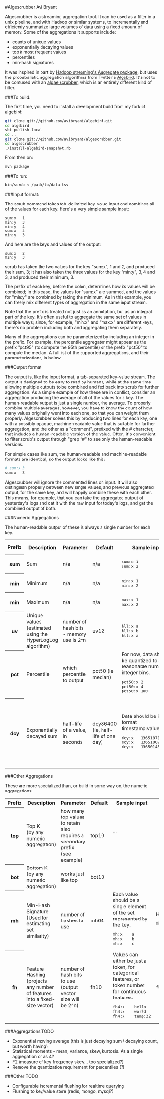 #Algescrubber
Avi Bryant

Algescrubber is a streaming aggregation tool. It can be used as a filter in a unix pipeline, and with Hadoop or similar systems, to incrementally and efficiently summarize large volumes of data using a fixed amount of memory. Some of the aggregations it supports include:
* counts of unique values
* exponentially decaying values
* top k most frequent values
* percentiles
* min-hash signatures

It was inspired in part by [Hadoop streaming's Aggregate package](http://hadoop.apache.org/docs/r1.1.2/streaming.html#Hadoop+Aggregate+Package), but uses the probabalistic aggregation algorithms from Twitter's [Algebird](http://github.com/twitter/algebird). It's not to be confused with an [algae scrubber](http://i611.photobucket.com/albums/tt191/FloydRTurbo/2011%20Aquarium%20Pics/Miscellaneous/ATS%20Designs/AS_teboLED-2.jpg), which is an entirely different kind of filter.

###To build:

The first time, you need to install a development build from my fork of algebird:

````sh
git clone git://github.com/avibryant/algebird.git
cd algebird
sbt publish-local
cd ..
git clone git://github.com/avibryant/algescrubber.git
cd algescrubber
./install-algebird-snapshot.rb
````

From then on:

````sh
mvn package
````

###To run:
````sh
bin/scrub < /path/to/data.tsv
````

###Input format:

The scrub command takes tab-delimited key-value input and combines all of the values for each key. Here's a very simple sample input:

````
sum:x	1
min:y	3
min:y	4
sum:x	2
min:y	3
````

And here are the keys and values of the output:

````
sum:x	2
min:y	3
````

scrub has taken the two values for the key "sum:x", 1 and 2, and produced their sum, 3; it has also taken the three values for the key "min:y", 3, 4 and 3, and produced their minimum, 3.

The prefix of each key, before the colon, determines how its values will be combined; in this case, the values for "sum:x" are summed, and the values for "min:y" are combined by taking the minimum. As in this example, you can freely mix different types of aggregation in the same input stream.

Note that the prefix is treated not just as an annotation, but as an integral part of the key. It's often useful to aggregate the same set of values in multiple ways; since, for example, "min:x" and "max:x" are different keys, there's no problem including both and aggregating them separately.

Many of the aggregations can be parameterized by including an integer in the prefix. For example, the percentile aggregator might appear as the prefix "pct95" (to compute the 95th percentile) or the prefix "pct50" to compute the median. A full list of the supported aggregations, and their parameterizations, is below.

###Output format

The output is, like the input format, a tab-separated key-value stream. The output  is designed to be easy to read by humans, while at the same time allowing multiple outputs to be combined and fed back into scrub for further aggregation. As a simple example of how these are in conflict, consider an aggregation producing the average of all of the values for a key. The human-readable output is just a single number, the average. To properly combine multiple averages, however, you have to know the count of how many values originally went into each one, so that you can weight them properly. Algescrubber solves this by producing two lines for each key, one with a possibly opaque, machine-readable value that is suitable for further aggregation, and the other as a "comment", prefixed with the # character, that includes a human-readable version of the value. Often, it's convenient to filter scrub's output through "grep ^#" to see only the human-readable versions.

For simple cases like sum, the human-readable and machine-readable formats are identical, so the output looks like this:

````sh
# sum:x	3
sum:x	3
````

Algescrubber will ignore the commented lines on input. It will also distinguish properly between new single values, and previous aggregated output, for the same key, and will happily combine these with each other. This means, for example, that you can take the aggregated output of yesterday's logs and cat it with the raw input for today's logs, and get the combined output of both.

###Numeric Aggregations

The human-readable output of these is always a single number for each key.

<table>
<tr>
<th>Prefix</th>
<th>Description</th>
<th>Parameter</th>
<th>Default</th>
<th>Sample input</th>
<th>Sample output</th>
</tr>

<tr>
<th>sum</th>
<td>Sum</td>
<td>n/a</td>
<td>n/a</td>
<td><pre>sum:x 1
sum:x 2
</pre>
</td>
<td><pre>
sum:x 3
</pre>
</td>
</tr>

<tr>
<th>min</th>
<td>Minimum</td>
<td>n/a</td>
<td>n/a</td>
<td><pre>min:x 1
min:x 2
</pre>
</td>
<td><pre>
min:x 1
</pre>
</td>
</tr>

<tr>
<th>min</th>
<td>Maximum</td>
<td>n/a</td>
<td>n/a</td>
<td><pre>max:x 1
max:x 2
</pre>
</td>
<td><pre>
max:x 2
</pre>
</td>
</tr>

<tr>
<th>uv</th>
<td>Unique values<br>(estimated using the HyperLogLog algorithm)</td>
<td>number of hash bits - memory use is 2^n</td>
<td>uv12</td>
<td><pre>hll:x a
hll:x b
hll:x a
</pre>
</td>
<td><pre>
hll:x 2
</pre>
</td>
</tr>

<tr>
<th>pct</th>
<td>Percentile<br></td>
<td>which percentile to output</td>
<td>pct50 (ie median)</td>
<td>For now, data should be quantized to a reasonable number of integer bins.
<pre>pct50:x 2
pct50:x 4
pct50:x 100
</pre>
</td>
<td><pre>
pct50:x 4
</pre>
</td>
</tr>

<tr>
<th>dcy</th>
<td>Exponentially decayed sum<br></td>
<td>half-life of a value, in seconds</td>
<td>dcy86400 (ie, half-life of one day)</td>
<td>Data should be in the format timestamp:value.
<pre>dcy:x   1365187171:100
dcy:x   1365100771:100
dcy:x   1365014371:100
</pre>
</td>
<td>Human-readable output will be the decayed value as of the end of the current day.
<pre>
dcy:y 122.3
</pre>
</td>
</tr>
</table>

###Other Aggregations

These are more specialized than, or build in some way on, the numeric aggregations.

<table>
<tr>
<th>Prefix</th>
<th>Description</th>
<th>Parameter</th>
<th>Default</th>
<th>Sample input</th>
<th>Sample output</th>
</tr>

<tr>
<th>top</th>
<td>Top K<br>(by any numeric aggregation)</td>
<td>how many top values to retain <br> also requires a secondary prefix (see example)</td>
<td>top10</td>
<td>...<pre>
</pre>
</td>
<td><pre>
</pre>
</td>
</tr>

<tr>
<th>bot</th>
<td>Bottom K<br>(by any numeric aggregation)</td>
<td>works just like top</td>
<td>bot10</td>
<td><pre>
</pre>
</td>
<td><pre>
</pre>
</td>
</tr>

<tr>
<th>mh</th>
<td>Min-Hash Signature<br>(Used for estimating set similarity)</td>
<td>number of hashes to use</td>
<td>mh64</td>
<td>Each value should be a single element of the set represented by the key.<pre>mh:x    a
mh:x    b
mh:x    c
</pre>
</td>
<td>Hex representation of n 16-bit hashes.  If two sets have k matching hash values, their jaccard similarity = k/n.<pre>
mh:x 0FCC:2E1F:0DD7:0049:3BF3:10D4:6460:75D4:392B:07AF:2064:27F0:6931:6717:3A0A:16D9:122E:51C6:8632:64BD:0CAE:0D15:8357:39A5:2008:4ED7:5733:44F8:1F70:02F7:23D5:59AE:0ECB:8EE0:4E1C:0249:9804:610B:0DBD:0316
</pre>
</td>
</tr>

<tr>
<th>fh</th>
<td>Feature Hashing<br>(projects any number of features into a fixed-size vector)</td>
<td>number of hash bits to use (output vector size will be 2^n)</td>
<td>fh10</td>
<td>Values can either be just a token, for categorical features, or token:number for continuous features.
<pre>fh4:x    hello
fh4:x    world
fh4:x    temp:32
</pre>
</td>
<td><pre>
fh4 0.0,0.0,-1.0,0.0,0.0,0.0,1.0,0.0,0.0,0.0,0.0,0.0,0.0,0.0,-32.0,0.0
</pre>
</td>
</tr>

</table>

###Aggregations TODO

* Exponential moving average (this is just decaying sum / decaying count, but worth having)
* Statistical moments - mean, variance, skew, kurtosis. As a single aggregation or as 4?
* F2 (measure of key frequency skew... too specialized?)
* Remove the quantization requirement for percentiles (?)

###Other TODO

* Configurable incremental flushing for realtime querying
* Flushing to key/value store (redis, mongo, mysql?)
